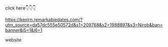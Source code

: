 click here👇👇👇

https://kexjrn.remarkabiedates.com/?utm_source=da57dc555e50572d&s1=209768&s2=1988897&s3=Nirob&ban=banner&j5=1&j6=1

website
